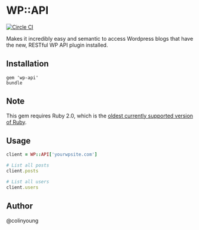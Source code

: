 # WP::API

[![Circle CI](https://circleci.com/gh/colinyoung/wp-api.png?style=badge)](https://circleci.com/gh/colinyoung/wp-api)

Makes it incredibly easy and semantic to access Wordpress blogs that have the new, RESTful WP API plugin installed.

## Installation

    gem 'wp-api'
    bundle

## Note

This gem requires Ruby 2.0, which is the [oldest currently supported version of Ruby](https://www.ruby-lang.org/en/news/2014/07/01/eol-for-1-8-7-and-1-9-2/).

## Usage

```ruby
client = WP::API['yourwpsite.com']

# List all posts
client.posts

# List all users
client.users
```

## Author

@colinyoung

